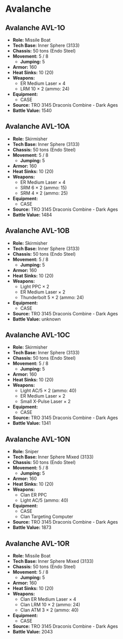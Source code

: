 # Avalanche
## Avalanche AVL-1O
- **Role:** Missile Boat
- **Tech Base:** Inner Sphere (3133)
- **Chassis:** 50 tons (Endo Steel)
- **Movement:** 5 / 8
  - **Jumping:** 5
- **Armor:** 160
- **Heat Sinks:** 10 (20)
- **Weapons:**
  - ER Medium Laser × 4
  - LRM 10 × 2 (ammo: 24)
- **Equipment:**
  - CASE
- **Source:** TRO 3145 Draconis Combine - Dark Ages
- **Battle Value:** 1540

## Avalanche AVL-1OA
- **Role:** Skirmisher
- **Tech Base:** Inner Sphere (3133)
- **Chassis:** 50 tons (Endo Steel)
- **Movement:** 5 / 8
  - **Jumping:** 5
- **Armor:** 160
- **Heat Sinks:** 10 (20)
- **Weapons:**
  - ER Medium Laser × 4
  - SRM 6 × 2 (ammo: 15)
  - SRM 4 × 2 (ammo: 25)
- **Equipment:**
  - CASE
- **Source:** TRO 3145 Draconis Combine - Dark Ages
- **Battle Value:** 1484

## Avalanche AVL-1OB
- **Role:** Skirmisher
- **Tech Base:** Inner Sphere (3133)
- **Chassis:** 50 tons (Endo Steel)
- **Movement:** 5 / 8
  - **Jumping:** 5
- **Armor:** 160
- **Heat Sinks:** 10 (20)
- **Weapons:**
  - Light PPC × 2
  - ER Medium Laser × 2
  - Thunderbolt 5 × 2 (ammo: 24)
- **Equipment:**
  - CASE
- **Source:** TRO 3145 Draconis Combine - Dark Ages
- **Battle Value:** unknown

## Avalanche AVL-1OC
- **Role:** Skirmisher
- **Tech Base:** Inner Sphere (3133)
- **Chassis:** 50 tons (Endo Steel)
- **Movement:** 5 / 8
  - **Jumping:** 5
- **Armor:** 160
- **Heat Sinks:** 10 (20)
- **Weapons:**
  - Light AC/5 × 2 (ammo: 40)
  - ER Medium Laser × 2
  - Small X-Pulse Laser × 2
- **Equipment:**
  - CASE
- **Source:** TRO 3145 Draconis Combine - Dark Ages
- **Battle Value:** 1341

## Avalanche AVL-1ON
- **Role:** Sniper
- **Tech Base:** Inner Sphere Mixed (3133)
- **Chassis:** 50 tons (Endo Steel)
- **Movement:** 5 / 8
  - **Jumping:** 5
- **Armor:** 160
- **Heat Sinks:** 10 (20)
- **Weapons:**
  - Clan ER PPC
  - Light AC/5 (ammo: 40)
- **Equipment:**
  - CASE
  - Clan Targeting Computer
- **Source:** TRO 3145 Draconis Combine - Dark Ages
- **Battle Value:** 1873

## Avalanche AVL-1OR
- **Role:** Missile Boat
- **Tech Base:** Inner Sphere Mixed (3133)
- **Chassis:** 50 tons (Endo Steel)
- **Movement:** 5 / 8
  - **Jumping:** 5
- **Armor:** 160
- **Heat Sinks:** 10 (20)
- **Weapons:**
  - Clan ER Medium Laser × 4
  - Clan LRM 10 × 2 (ammo: 24)
  - Clan ATM 3 × 2 (ammo: 40)
- **Equipment:**
  - CASE
- **Source:** TRO 3145 Draconis Combine - Dark Ages
- **Battle Value:** 2043

